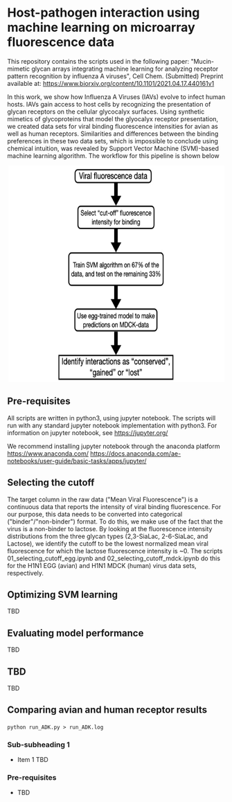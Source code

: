# Host-pathogen interaction using machine learning on microarray fluorescence data

This repository contains the scripts used in the following paper:
"Mucin-mimetic glycan arrays integrating machine learning for analyzing receptor pattern recognition by influenza A viruses", Cell Chem. (Submitted)
Preprint available at: https://www.biorxiv.org/content/10.1101/2021.04.17.440161v1

In this work, we show how Influenza A Viruses (IAVs) evolve to infect human hosts. IAVs gain access to host cells by recognizing the presentation of glycan receptors on the cellular glycocalyx surfaces. Using synthetic mimetics of glycoproteins that model the glyocalyx receptor presentation, we created data sets for viral binding fluorescence intensities for avian as well as human receptors. Similarities and differences between the binding preferences in these two data sets, which is impossible to conclude using chemical intuition, was revealed by Support Vector Machine (SVM)-based machine learning algorithm. The workflow for this pipeline is shown below

<p align="center">
    <img src="https://github.com/SingharoyLab/H1N1_host_interaction/blob/master/Workflow.jpeg" width="500" height="500">
</p>

## Pre-requisites

All scripts are written in python3, using jupyter notebook. The scripts will run with any standard jupyter notebook implementation with python3. For information on jupyter notebook, see 
https://jupyter.org/

We recommend installing jupyter notebook through the anaconda platform
https://www.anaconda.com/
https://docs.anaconda.com/ae-notebooks/user-guide/basic-tasks/apps/jupyter/

## Selecting the cutoff

The target column in the raw data ("Mean Viral Fluorescence") is a continuous data that reports the intensity of viral binding fluorescence. For our purpose, this data needs to be converted into categorical ("binder"/"non-binder") format. To do this, we make use of the fact that the virus is a non-binder to lactose. By looking at the fluorescence intensity distributions from the three glycan types (2,3-SiaLac, 2-6-SiaLac, and Lactose), we identify the cutoff to be the lowest normalized mean viral fluorescence for which the lactose fluorescence intensity is ~0. The scripts 01_selecting_cutoff_egg.ipynb and 02_selecting_cutoff_mdck.ipynb do this for the H1N1 EGG (avian) and H1N1 MDCK (human) virus data sets, respectively.
    
## Optimizing SVM learning

TBD

## Evaluating model performance

TBD

## TBD

TBD

## Comparing avian and human receptor results





`python run_ADK.py > run_ADK.log`
    
### Sub-subheading 1

* Item 1
TBD

   

### Pre-requisites

* TBD
 

